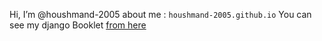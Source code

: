 Hi, I’m @houshmand-2005
about me : `houshmand-2005.github.io`
You can see my django Booklet [from here](https://github.com/houshmand-2005/hash_neco)
<!-- Just code for fun :) -->

<!---
houshmand-2005/houshmand-2005 is a ✨ special ✨ repository because its `README.md` (this file) appears on your GitHub profile.
You can click the Preview link to take a look at your changes.
--->
